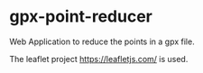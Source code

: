 # gpx-point-reducer
Web Application to reduce the points in a gpx file.

The leaflet project https://leafletjs.com/ is used.
